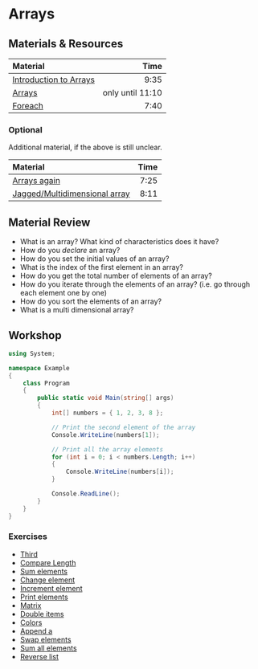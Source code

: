# Arrays

## Materials & Resources

| Material                                                              |             Time |
| :-------------------------------------------------------------------- | ---------------: |
| [Introduction to Arrays](https://www.youtube.com/watch?v=7sqUaw4g_iQ) |             9:35 |
| [Arrays](https://www.youtube.com/watch?v=RQ0JHMGiobo)                 | only until 11:10 |
| [Foreach](https://www.youtube.com/watch?v=Vlhcgb9Co4s)                |             7:40 |

### Optional

Additional material, if the above is still unclear.

| Material                                                                     | Time |
| :--------------------------------------------------------------------------- | ---: |
| [Arrays again](https://www.youtube.com/watch?v=3UcJGikWJxs)                  | 7:25 |
| [Jagged/Multidimensional array](https://www.youtube.com/watch?v=T0Zg7kQ3RVE) | 8:11 |

## Material Review

- What is an array? What kind of characteristics does it have?
- How do you *declare* an array?
- How do you set the initial values of an array?
- What is the index of the first element in an array?
- How do you get the total number of elements of an array?
- How do you iterate through the elements of an array? (i.e. go through each
  element one by one)
- How do you sort the elements of an array?
- What is a multi dimensional array?

## Workshop

```c#
using System;

namespace Example
{
    class Program
    {
        public static void Main(string[] args)
        {
            int[] numbers = { 1, 2, 3, 8 };

            // Print the second element of the array
            Console.WriteLine(numbers[1]);

            // Print all the array elements
            for (int i = 0; i < numbers.Length; i++)
            {
                Console.WriteLine(numbers[i]);
            }

            Console.ReadLine();
        }
    }
}
```

### Exercises

- [Third](third/Third.cs)
- [Compare Length](compare-length/CompareLength.cs)
- [Sum elements](sum-elements/SumElements.cs)
- [Change element](change-element/ChangeElement.cs)
- [Increment element](increment-element/IncrementElement.cs)
- [Print elements](print-all/PrintAll.cs)
- [Matrix](diagonal-matrix/DiagonalMatrix.cs)
- [Double items](double-items/DoubleItems.cs)
- [Colors](colors/Colors.cs)
- [Append a](append-a/AppendA.cs)
- [Swap elements](swap-elements/SwapElements.cs)
- [Sum all elements](sum-all/SumAll.cs)
- [Reverse list](reverse/Reverse.cs)
